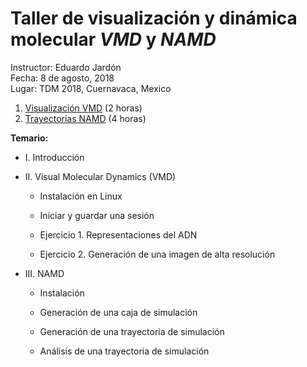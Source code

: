 # Taller de visualización y dinámica molecular _VMD_ y _NAMD_

Instructor: Eduardo Jardón<br />
Fecha: 8 de agosto, 2018<br />
Lugar: TDM 2018, Cuernavaca, Mexico<br />

1. [Visualización VMD][1] (2 horas)
2. [Trayectorias NAMD][2] (4 horas)

**Temario:**

- I. Introducción

- II. Visual Molecular Dynamics (VMD)

	 - Instalación en Linux

	 - Iniciar y guardar una sesión 

	 - Ejercicio 1. Representaciones del ADN 

	 - Ejercicio 2. Generación de una imagen de alta resolución

- III. NAMD 

	 - Instalación 

	 - Generación de una caja de simulación

	 - Generación de una trayectoria de simulación

	 - Análisis de una trayectoria de simulación


[1]: ./Tutorial_VMD.Rmd
[2]: ./NAMD.Rmd
